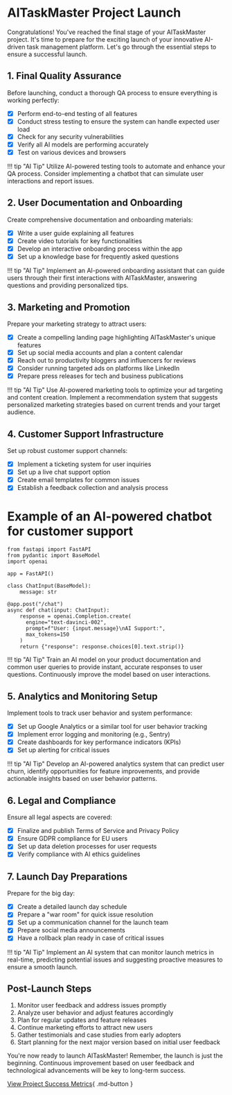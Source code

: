 # **AITaskMaster Project Launch**
Congratulations! You've reached the final stage of your AITaskMaster project. It's time to prepare for the exciting launch of your innovative AI-driven task management platform. Let's go through the essential steps to ensure a successful launch.

## **1. Final Quality Assurance**
Before launching, conduct a thorough QA process to ensure everything is working perfectly:

- [x] Perform end-to-end testing of all features
- [x] Conduct stress testing to ensure the system can handle expected user load
- [x] Check for any security vulnerabilities
- [x] Verify all AI models are performing accurately
- [x] Test on various devices and browsers

!!! tip "AI Tip"
	Utilize AI-powered testing tools to automate and enhance your QA process. Consider implementing a chatbot that can simulate user interactions and report issues.

## **2. User Documentation and Onboarding**
Create comprehensive documentation and onboarding materials:

- [x] Write a user guide explaining all features
- [x] Create video tutorials for key functionalities
- [x] Develop an interactive onboarding process within the app
- [X] Set up a knowledge base for frequently asked questions

!!! tip "AI Tip"
	Implement an AI-powered onboarding assistant that can guide users through their first interactions with AITaskMaster, answering questions and providing personalized tips.

## **3. Marketing and Promotion**
Prepare your marketing strategy to attract users:

- [x] Create a compelling landing page highlighting AITaskMaster's unique features
- [x] Set up social media accounts and plan a content calendar
- [x] Reach out to productivity bloggers and influencers for reviews
- [x] Consider running targeted ads on platforms like LinkedIn
- [x] Prepare press releases for tech and business publications

!!! tip "AI Tip"
	Use AI-powered marketing tools to optimize your ad targeting and content creation. Implement a recommendation system that suggests personalized marketing strategies based on current trends and your target audience.

## **4. Customer Support Infrastructure**
Set up robust customer support channels:

- [x] Implement a ticketing system for user inquiries
- [x] Set up a live chat support option
- [x] Create email templates for common issues
- [x] Establish a feedback collection and analysis process

# Example of an AI-powered chatbot for customer support

``` { .yaml .copy }
from fastapi import FastAPI
from pydantic import BaseModel
import openai

app = FastAPI()

class ChatInput(BaseModel):
    message: str

@app.post("/chat")
async def chat(input: ChatInput):
    response = openai.Completion.create(
      engine="text-davinci-002",
      prompt=f"User: {input.message}\nAI Support:",
      max_tokens=150
    )
    return {"response": response.choices[0].text.strip()}
```
  
!!! tip "AI Tip"
	Train an AI model on your product documentation and common user queries to provide instant, accurate responses to user questions. Continuously improve the model based on user interactions.

## **5. Analytics and Monitoring Setup**
Implement tools to track user behavior and system performance:

- [x] Set up Google Analytics or a similar tool for user behavior tracking
- [x] Implement error logging and monitoring (e.g., Sentry)
- [x] Create dashboards for key performance indicators (KPIs)
- [x] Set up alerting for critical issues

!!! tip "AI Tip"
	Develop an AI-powered analytics system that can predict user churn, identify opportunities for feature improvements, and provide actionable insights based on user behavior patterns.

## **6. Legal and Compliance**
Ensure all legal aspects are covered:

- [x] Finalize and publish Terms of Service and Privacy Policy
- [x] Ensure GDPR compliance for EU users
- [x] Set up data deletion processes for user requests
- [x] Verify compliance with AI ethics guidelines

## **7. Launch Day Preparations**
Prepare for the big day:

- [x] Create a detailed launch day schedule
- [x] Prepare a "war room" for quick issue resolution
- [x] Set up a communication channel for the launch team
- [x] Prepare social media announcements
- [x] Have a rollback plan ready in case of critical issues

!!! tip "AI Tip"
	Implement an AI system that can monitor launch metrics in real-time, predicting potential issues and suggesting proactive measures to ensure a smooth launch.

## **Post-Launch Steps**
1. Monitor user feedback and address issues promptly
2. Analyze user behavior and adjust features accordingly
3. Plan for regular updates and feature releases
4. Continue marketing efforts to attract new users
5. Gather testimonials and case studies from early adopters
6. Start planning for the next major version based on initial user feedback

You're now ready to launch AITaskMaster! Remember, the launch is just the beginning. Continuous improvement based on user feedback and technological advancements will be key to long-term success.

[View Project Success Metrics](proj-success.md){ .md-button }
